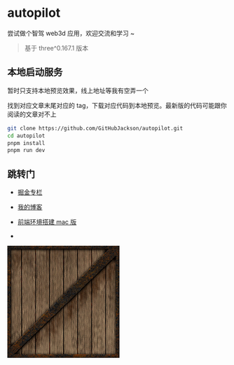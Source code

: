 # autopilot

尝试做个智驾 web3d 应用，欢迎交流和学习 ~

> 基于 three^0.167.1 版本

## 本地启动服务

暂时只支持本地预览效果，线上地址等我有空弄一个

找到对应文章末尾对应的 tag，下载对应代码到本地预览。最新版的代码可能跟你阅读的文章对不上

```bash
git clone https://github.com/GitHubJackson/autopilot.git
cd autopilot
pnpm install
pnpm run dev
```

## 跳转门

- [掘金专栏](https://juejin.cn/column/7338674902280650779)
- [我的博客](https://blog.zhouweibin.top/)
- [前端环境搭建 mac 版](https://docs.zhouweibin.top/docs/awesome-dev/%E5%89%8D%E7%AB%AF%E7%8E%AF%E5%A2%83/)

- 
![](./src/assets/textures/crate.gif)
